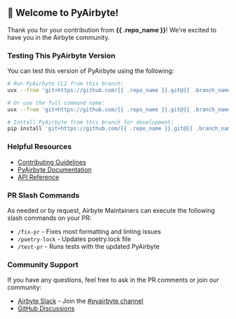 ## 👋 Welcome to PyAirbyte!

Thank you for your contribution from **{{ .repo_name }}**! We're excited to have you in the Airbyte community.

### Testing This PyAirbyte Version

You can test this version of PyAirbyte using the following:

```bash
# Run PyAirbyte CLI from this branch:
uvx --from 'git+https://github.com/{{ .repo_name }}.git@{{ .branch_name }}' pyab --help

# Or use the full command name:
uvx --from 'git+https://github.com/{{ .repo_name }}.git@{{ .branch_name }}' pyairbyte --help

# Install PyAirbyte from this branch for development:
pip install 'git+https://github.com/{{ .repo_name }}.git@{{ .branch_name }}'
```

### Helpful Resources

- [Contributing Guidelines](https://github.com/airbytehq/PyAirbyte/blob/main/docs/CONTRIBUTING.md)
- [PyAirbyte Documentation](https://docs.airbyte.com/using-airbyte/pyairbyte/getting-started)
- [API Reference](https://airbytehq.github.io/PyAirbyte/)

### PR Slash Commands

As needed or by request, Airbyte Maintainers can execute the following slash commands on your PR:

- `/fix-pr` - Fixes most formatting and linting issues
- `/poetry-lock` - Updates poetry.lock file
- `/test-pr` - Runs tests with the updated PyAirbyte

### Community Support

If you have any questions, feel free to ask in the PR comments or join our community:
- [Airbyte Slack](https://airbytehq.slack.com/) - Join the [#pyairbyte channel](https://airbytehq.slack.com/archives/C06FZ238P8W)
- [GitHub Discussions](https://github.com/airbytehq/PyAirbyte/discussions)
